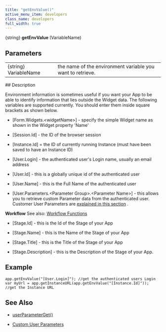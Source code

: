 ```yaml
---
title: "getEnvValue()"
active_menu_item: developers
class_name: developers
full_width: true
---
```



{string} **getEnvValue** (VariableName)

## Parameters

<table>
<tr>
<td width="149">
{string} VariableName

</td>
<td width="22">
</td>
<td width="709">
the name of the environment variable you want to retrieve.

</td>
</tr>
</table>
## Description

Environment information is sometimes useful if you want your App to be able to identify information that lies outside the Widget data. The following variables are supported currently. You should enter them inside square brackets as shown below.

 - [Form.Widgets.\<widgetName\>] - specify the simple Widget name as shown in the Widget property 'Name'

 - [Session.Id] - the ID of the browser session

 - [Instance.Id] = the ID of currently running Instance (must have been saved to have an Instance ID)

 - [User.Login] - the authenticated user's Login name, usually an email address

 - [User.Id] - this is a globally unique id of the authenticated user

 - [User.Name] - this is the Full Name of the authenticated user

 - [User.Parameters.\<Parameter Group\>.\<Parameter Name\>] - this allows you to retrieve custom Parameter data from the authenticated user. Customer User Parameters are [explained in this section](../../../product-guide/the-console/console-tabs/more/account-variables/user-parameters/) .

**Workflow** See also: [Workflow Functions](../workflow-functions/)

 - [Stage.Id] - this is the Id of the Stage of your App

 - [Stage.Name] - this is the Name of the Stage of your App

 - [Stage.Title] - this is the Title of the Stage of your App

 - [Stage.Description] - this is the Description of the Stage of your App.

## **Example**

    app.getEnvValue("[User.Login]"); //get the authenticated users Login 
    var myUrl = app.getInstanceURL(app.getEnvValue("[Instance.Id]")); //get the Instance URL
   

## See Also

 - [userParameterGet()](userparameterget.htm)

 - [Custom User Parameters](../../../product-guide/the-console/console-tabs/more/account-variables/user-parameters/)

